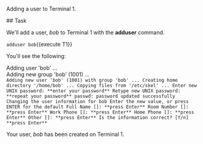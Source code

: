 Adding a user to Terminal 1.

## Task

We'll add a user, _bob_ to Terminal 1 with the **adduser** command.

`adduser bob`{{execute T1}}

You'll see the following:

Adding user 'bob' ...\
Adding new group 'bob' (1001) ...\
`Adding new user 'bob' (1001) with group 'bob' ...
Creating home directory '/home/bob' ...
Copying files from '/etc/skel' ...
Enter new UNIX password: **enter your password**
Retype new UNIX password: **repeat your password**
passwd: password updated successfully
Changing the user information for bob
Enter the new value, or press ENTER for the default
        Full Name []: **press Enter**
        Room Number []: **press Enter**
        Work Phone []: **press Enter**
        Home Phone []: **press Enter**
        Other []: **press Enter**
Is the information correct? [Y/n] **press Enter**`

Your user, _bob_ has been created on Terminal 1.
